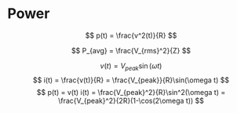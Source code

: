 

# Power
$$
p(t) = \frac{v^2(t)}{R}
$$

$$
P_{avg} = \frac{V_{rms}^2}{Z}
$$

$$
v(t) = V_{peak}\sin(\omega t)
$$
$$
i(t) = \frac{v(t)}{R} = \frac{V_{peak}}{R}\sin(\omega t)
$$
$$
p(t) = v(t) i(t) = \frac{V_{peak}^2}{R}\sin^2(\omega t) = \frac{V_{peak}^2}{2R}(1-\cos(2\omega t))
$$


